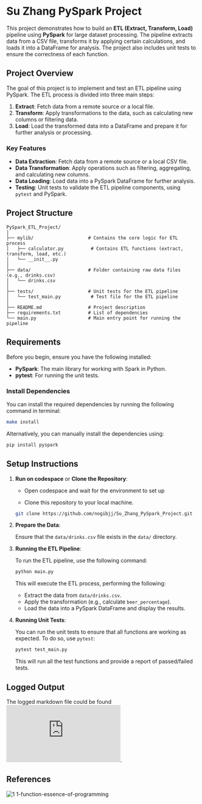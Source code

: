 
# Su Zhang PySpark Project

This project demonstrates how to build an **ETL (Extract, Transform, Load)** pipeline using **PySpark** for large dataset processing. The pipeline extracts data from a CSV file, transforms it by applying certain calculations, and loads it into a DataFrame for analysis. The project also includes unit tests to ensure the correctness of each function.

## Project Overview

The goal of this project is to implement and test an ETL pipeline using PySpark. The ETL process is divided into three main steps:

1. **Extract**: Fetch data from a remote source or a local file.
2. **Transform**: Apply transformations to the data, such as calculating new columns or filtering data.
3. **Load**: Load the transformed data into a DataFrame and prepare it for further analysis or processing.

### Key Features
- **Data Extraction**: Fetch data from a remote source or a local CSV file.
- **Data Transformation**: Apply operations such as filtering, aggregating, and calculating new columns.
- **Data Loading**: Load data into a PySpark DataFrame for further analysis.
- **Testing**: Unit tests to validate the ETL pipeline components, using `pytest` and PySpark.

## Project Structure

```plaintext
PySpark_ETL_Project/
│
├── mylib/                    # Contains the core logic for ETL process
│   ├── calculator.py          # Contains ETL functions (extract, transform, load, etc.)
│   └── __init__.py
│
├── data/                     # Folder containing raw data files (e.g., drinks.csv)
│   └── drinks.csv
│
├── tests/                    # Unit tests for the ETL pipeline
│   └── test_main.py           # Test file for the ETL pipeline
│
├── README.md                 # Project description
├── requirements.txt          # List of dependencies
└── main.py                   # Main entry point for running the pipeline
```

## Requirements

Before you begin, ensure you have the following installed:

- **PySpark**: The main library for working with Spark in Python.
- **pytest**: For running the unit tests.

### Install Dependencies

You can install the required dependencies by running the following command in terminal:

```bash
make install
```

Alternatively, you can manually install the dependencies using:

```bash
pip install pyspark
```

## Setup Instructions

1. **Run on codespace** or **Clone the Repository**:

   * Open codespace and wait for the environment to set up

   * Clone this repository to your local machine.

   ```bash
   git clone https://github.com/nogibjj/Su_Zhang_PySpark_Project.git
   ```

2. **Prepare the Data**:

   Ensure that the `data/drinks.csv` file exists in the `data/` directory.


3. **Running the ETL Pipeline**:

   To run the ETL pipeline, use the following command:

   ```bash
   python main.py
   ```

   This will execute the ETL process, performing the following:
   - Extract the data from `data/drinks.csv`.
   - Apply the transformation (e.g., calculate `beer_percentage`).
   - Load the data into a PySpark DataFrame and display the results.

4. **Running Unit Tests**:

   You can run the unit tests to ensure that all functions are working as expected. To do so, use `pytest`:

   ```bash
   pytest test_main.py
   ```

   This will run all the test functions and provide a report of passed/failed tests.

## Logged Output

The logged markdown file could be found ![here](https://github.com/nogibjj/Su_Zhang_PySpark_Project/blob/main/pyspark_process.md).

## References

![1 1-function-essence-of-programming](https://github.com/nogibjj/python-ruff-template/assets/58792/f7f33cd3-cff5-4014-98ea-09b6a29c7557)




